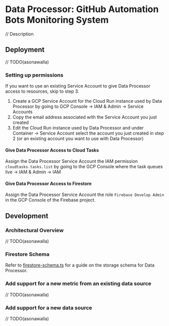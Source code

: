 # Data Processor: GitHub Automation Bots Monitoring System

// Description

## Deployment

// TODO(asonawalla)

### Setting up permissions

If you want to use an existing Service Account to give Data Processor access to resources, skip to step 3.

1. Create a GCP Service Account for the Cloud Run instance used by Data Processor by going to GCP Console -> IAM & Admin -> Service Accounts
2. Copy the email address associated with the Service Account you just created
3. Edit the Cloud Run instance used by Data Processor and under Container -> Service Account select the account you just created in step 2 (or an existing account you want to use with Data Processor)

#### Give Data Processor Access to Cloud Tasks

Assign the Data Processor Service Account the IAM permission `cloudtasks.tasks.list` by going to the GCP Console where the task queues live -> IAM & Admin -> IAM

#### Give Data Processor Access to Firestore

Assign the Data Processor Service Account the role `Firebase Develop Admin` in the GCP Console of the Firebase project.

## Development

### Architectural Overview

// TODO(asonawalla)

### Firestore Schema

Refer to [firestore-schema.ts](packages/monitoring-system/data-processor/src/firestore-schema.ts) for a guide on the storage schema for Data Processor.

### Add support for a new metric from an existing data source

// TODO(asonawalla)

### Add support for a new data source

// TODO(asonawalla)